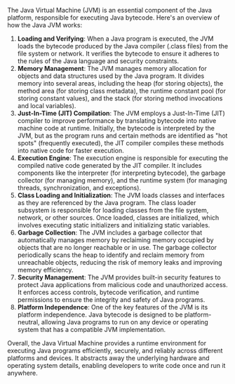 The Java Virtual Machine (JVM) is an essential component of the Java platform, responsible for executing Java bytecode. Here's an overview of how the Java JVM works:

1. **Loading and Verifying**: When a Java program is executed, the JVM loads the bytecode produced by the Java compiler (.class files) from the file system or network. It verifies the bytecode to ensure it adheres to the rules of the Java language and security constraints.
2. **Memory Management**: The JVM manages memory allocation for objects and data structures used by the Java program. It divides memory into several areas, including the heap (for storing objects), the method area (for storing class metadata), the runtime constant pool (for storing constant values), and the stack (for storing method invocations and local variables).
3. **Just-In-Time (JIT) Compilation**: The JVM employs a Just-In-Time (JIT) compiler to improve performance by translating bytecode into native machine code at runtime. Initially, the bytecode is interpreted by the JVM, but as the program runs and certain methods are identified as "hot spots" (frequently executed), the JIT compiler compiles these methods into native code for faster execution.
4. **Execution Engine**: The execution engine is responsible for executing the compiled native code generated by the JIT compiler. It includes components like the interpreter (for interpreting bytecode), the garbage collector (for managing memory), and the runtime system (for managing threads, synchronization, and exceptions).
5. **Class Loading and Initialization**: The JVM loads classes and interfaces as they are referenced by the Java program. The class loader subsystem is responsible for loading classes from the file system, network, or other sources. Once loaded, classes are initialized, which involves executing static initializers and initializing static variables.
6. **Garbage Collection**: The JVM includes a garbage collector that automatically manages memory by reclaiming memory occupied by objects that are no longer reachable or in use. The garbage collector periodically scans the heap to identify and reclaim memory from unreachable objects, reducing the risk of memory leaks and improving memory efficiency.
7. **Security Management**: The JVM provides built-in security features to protect Java applications from malicious code and unauthorized access. It enforces access controls, bytecode verification, and runtime permissions to ensure the integrity and safety of Java programs.
8. **Platform Independence**: One of the key features of the JVM is its platform independence. Java bytecode is designed to be platform-neutral, allowing Java programs to run on any device or operating system that has a compatible JVM implementation.

Overall, the Java Virtual Machine provides a runtime environment for executing Java programs efficiently, securely, and reliably across different platforms and devices. It abstracts away the underlying hardware and operating system details, enabling developers to write code once and run it anywhere.
